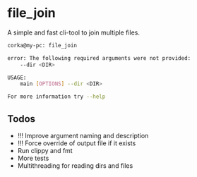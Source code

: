 # file_join

A simple and fast cli-tool to join multiple files.

```bash
corka@my-pc: file_join

error: The following required arguments were not provided:
    --dir <DIR>

USAGE:
    main [OPTIONS] --dir <DIR>

For more information try --help
```

## Todos

- !!! Improve argument naming and description
- !!! Force override of output file if it exists
- Run clippy and fmt
- More tests
- Multithreading for reading dirs and files